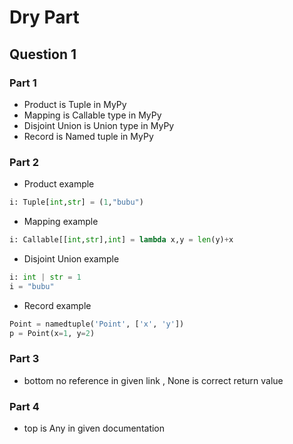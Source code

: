 # Dry Part

## Question 1

### Part 1

- Product is Tuple in MyPy
- Mapping is Callable type in MyPy
- Disjoint Union is Union type in MyPy
- Record is Named tuple in MyPy

### Part 2

- Product example

```python
i: Tuple[int,str] = (1,"bubu")
```

- Mapping example

```python
i: Callable[[int,str],int] = lambda x,y = len(y)+x
```

- Disjoint Union example

```python
i: int | str = 1
i = "bubu"
```

- Record example

```python
Point = namedtuple('Point', ['x', 'y'])
p = Point(x=1, y=2)
```

### Part 3

- bottom no reference in given link , None is correct return value

### Part 4

- top is Any in given documentation
